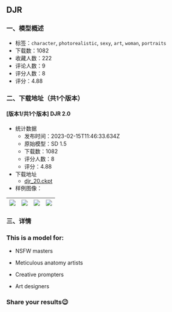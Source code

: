 ## DJR
### 一、模型概述

- 标签：`character`, `photorealistic`, `sexy`, `art`, `woman`, `portraits`
- 下载数：1082
- 收藏人数：222
- 评论人数：9
- 评分人数：8
- 评分：4.88

### 二、下载地址（共1个版本）

#### [版本1/共1个版本] DJR 2.0

- 统计数据
  - 发布时间：2023-02-15T11:46:33.634Z
  - 原始模型：SD 1.5
  - 下载数：1082
  - 评分人数：8
  - 评分：4.88
- 下载地址
  - [djr_20.ckpt](https://civitai.com/api/download/models/10753)
- 样例图像：

| <img src="https://image.civitai.com/xG1nkqKTMzGDvpLrqFT7WA/df131b33-26f9-4358-2c85-942484412f00/width=450/104090.jpeg" /> | <img src="https://image.civitai.com/xG1nkqKTMzGDvpLrqFT7WA/83d07115-c68b-44f1-c98c-f30c420a6a00/width=450/104099.jpeg" /> | <img src="https://image.civitai.com/xG1nkqKTMzGDvpLrqFT7WA/1be567da-a655-4966-22d9-7bb3f6e41b00/width=450/104098.jpeg" /> | <img src="https://image.civitai.com/xG1nkqKTMzGDvpLrqFT7WA/156f6492-9e1a-43a9-2ca7-b61032b10500/width=450/104097.jpeg" /> |
| ---- | ---- | ---- | ---- |


### 三、详情
<h3>This is a model for:</h3><ul><li><p>NSFW masters</p></li><li><p>Meticulous anatomy artists</p></li><li><p>Creative prompters</p></li><li><p>Art designers</p></li></ul><h3>Share your results😉</h3>